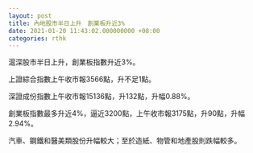 ```yaml
---
layout: post
title: 內地股市半日上升　創業板升近3%
date: 2021-01-20 11:43:02.000000000 +08:00
categories: rthk
---
```


滬深股市半日上升，創業板指數升近3%。

上證綜合指數上午收市報3566點，升不足1點。

深證成份指數上午收市報15136點，升132點，升幅0.88%。

創業板指數最多升近4%，逼近3200點，上午收市報3175點，升90點，升幅2.94%。

汽車、鋼鐵和醫美類股份升幅較大；至於造紙、物管和地產股則跌幅較多。
